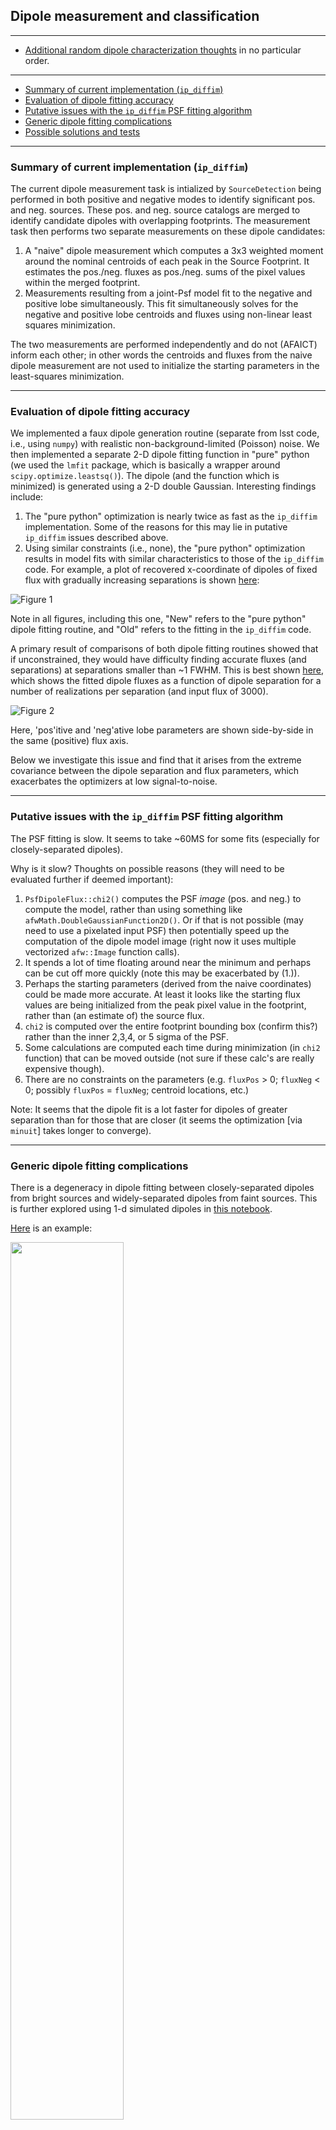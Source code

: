 ## Dipole measurement and classification

---

* [Additional random dipole characterization thoughts](README.md) in no particular order.

---

- [Summary of current implementation (`ip_diffim`)](#summary-of-current-implementation-ip_diffim)
- [Evaluation of dipole fitting accuracy](#evaluation-of-dipole-fitting-accuracy)
- [Putative issues with the `ip_diffim` PSF fitting algorithm](#putative-issues-with-the-ip_diffim-psf-fitting-algorithm)
- [Generic dipole fitting complications](#generic-dipole-fitting-complications)
- [Possible solutions and tests](#possible-solutions-and-tests)

---

### Summary of current implementation (`ip_diffim`)

The current dipole measurement task is intialized by `SourceDetection` being performed in both positive and negative modes to identify significant pos. and neg. sources. These pos. and neg. source catalogs are merged to identify candidate dipoles with overlapping footprints. The measurement task then performs two separate measurements on these dipole candidates:

1. A "naive" dipole measurement which computes a 3x3 weighted moment around the nominal centroids of each peak in the Source Footprint. It estimates the pos./neg. fluxes as pos./neg. sums of the pixel values within the merged footprint.
2. Measurements resulting from a joint-Psf model fit to the negative and positive lobe simultaneously. This fit simultaneously solves for the negative and positive lobe centroids and fluxes using non-linear
least squares minimization.

The two measurements are performed independently and do not (AFAICT) inform each other; in other words the centroids and fluxes from the naive dipole measurement are not used to initialize the starting parameters in the least-squares minimization.

---
### Evaluation of dipole fitting accuracy

We implemented a faux dipole generation routine (separate from lsst code, i.e., using `numpy`) with realistic non-background-limited (Poisson) noise. We then implemented a separate 2-D dipole fitting function in "pure" python (we used the `lmfit` package, which is basically a wrapper around `scipy.optimize.leastsq()`). The dipole (and the function which is minimized) is generated using a 2-D double Gaussian. Interesting findings include:

1. The "pure python" optimization is nearly twice as fast as the `ip_diffim` implementation. Some of the reasons for this may lie in putative `ip_diffim` issues described above.
2. Using similar constraints (i.e., none), the "pure python" optimization results in model fits with similar characteristics to those of the `ip_diffim` code. For example, a plot of recovered x-coordinate of dipoles of fixed flux with gradually increasing separations is shown [here](notebooks/7b.%20test%20new%20(fixed!)%20and%20ip_diffim%20dipole%20fitting%20on%20same%20sources-Copy3%20(more%20realistic%20noise)_files/7b.%20test%20new%20(fixed!)%20and%20ip_diffim%20dipole%20fitting%20on%20same%20sources-Copy3%20(more%20realistic%20noise)_20_2.png):

<a name="figure1"></a>
![Figure 1](notebooks/7b.%20test%20new%20(fixed!)%20and%20ip_diffim%20dipole%20fitting%20on%20same%20sources-Copy3%20(more%20realistic%20noise)_files/7b.%20test%20new%20(fixed!)%20and%20ip_diffim%20dipole%20fitting%20on%20same%20sources-Copy3%20(more%20realistic%20noise)_20_2.png)

Note in all figures, including this one, "New" refers to the "pure python" dipole fitting routine, and "Old" refers to the fitting in the `ip_diffim` code.

A primary result of comparisons of both dipole fitting routines showed that if unconstrained, they would have difficulty finding accurate fluxes (and separations) at separations smaller than ~1 FWHM. This is best shown [here](notebooks/7b.%20test%20new%20(fixed!)%20and%20ip_diffim%20dipole%20fitting%20on%20same%20sources-Copy3%20(more%20realistic%20noise)_files/7b.%20test%20new%20(fixed!)%20and%20ip_diffim%20dipole%20fitting%20on%20same%20sources-Copy3%20(more%20realistic%20noise)_23_1.png), which shows the fitted dipole fluxes as a function of dipole separation for a number of realizations per separation (and input flux of 3000).

<a name="figure2"></a>
![Figure 2](notebooks/7b.%20test%20new%20(fixed!)%20and%20ip_diffim%20dipole%20fitting%20on%20same%20sources-Copy3%20(more%20realistic%20noise)_files/7b.%20test%20new%20(fixed!)%20and%20ip_diffim%20dipole%20fitting%20on%20same%20sources-Copy3%20(more%20realistic%20noise)_23_1.png)

Here, 'pos'itive and 'neg'ative lobe parameters are shown side-by-side in the same (positive) flux axis.

Below we investigate this issue and find that it arises from the extreme covariance between the dipole separation and flux parameters, which exacerbates the optimizers at low signal-to-noise.

---

### Putative issues with the `ip_diffim` PSF fitting algorithm

The PSF fitting is slow. It seems to take ~60MS for some fits (especially for closely-separated dipoles).

Why is it slow? Thoughts on possible reasons (they will need to be evaluated further if deemed important):

1. `PsfDipoleFlux::chi2()` computes the PSF *image* (pos. and neg.) to compute the model, rather than using something like `afwMath.DoubleGaussianFunction2D()`. Or if that is not possible (may need to use a pixelated input PSF) then potentially speed up the computation of the dipole model image (right now it uses multiple vectorized `afw::Image` function calls).
2. It spends a lot of time floating around near the minimum and perhaps can be cut off more quickly (note this may be exacerbated by (1.)).
3. Perhaps the starting parameters (derived from the naive coordinates) could be made more accurate. At least it looks like the starting flux values are being initialized from the peak pixel value in the footprint, rather than (an estimate of) the source flux.
4. `chi2` is computed over the entire footprint bounding box (confirm this?) rather than the inner 2,3,4, or 5 sigma of the PSF.
5. Some calculations are computed each time during minimization (in `chi2` function) that can be moved outside (not sure if these calc's are really expensive though).
6. There are no constraints on the parameters (e.g. `fluxPos` > 0; `fluxNeg` < 0; possibly `fluxPos` = `fluxNeg`; centroid locations, etc.)

Note: It seems that the dipole fit is a lot faster for dipoles of greater separation than for those that are closer (it seems the optimization [via `minuit`] takes longer to converge).

---

### Generic dipole fitting complications

There is a degeneracy in dipole fitting between closely-separated dipoles from bright sources and widely-separated dipoles from faint sources. This is further explored using 1-d simulated dipoles in [this notebook](notebooks/8a.%20simple%202-d%20dipole%20plotting%20-%20more%20realistic%20noise.ipynb).

[Here](notebooks/8a.%20simple%202-d%20dipole%20plotting%20-%20more%20realistic%20noise_files/8a.%20simple%202-d%20dipole%20plotting%20-%20more%20realistic%20noise_4_0.png) is an example:

<!--
![Figure 1](notebooks/8a.%20simple%202-d%20dipole%20plotting%20-%20more%20realistic%20noise_files/simple%202-d%20dipole%20plotting%20-%20more%20realistic%20noise_4_0.png)
-->
<a name="figure3"></a>
<img src="notebooks/8a.%20simple%202-d%20dipole%20plotting%20-%20more%20realistic%20noise_files/8a.%20simple%202-d%20dipole%20plotting%20-%20more%20realistic%20noise_4_0.png" width="60%">

There are many such examples, and this strong covariance between amplitude (or flux) and dipole separation is most easiest shown by plotting error contours from a [least-squares fit to simulated 1-d dipole data](notebooks/8a.%20simple%202-d%20dipole%20plotting%20-%20more%20realistic%20noise_files/8a.%20simple%202-d%20dipole%20plotting%20-%20more%20realistic%20noise_7_2.png):

<!--
![Figure2](notebooks/8a.%20simple%202-d%20dipole%20plotting%20-%20more%20realistic%20noise_files/simple%202-d%20dipole%20plotting%20-%20more%20realistic%20noise_7_2.png)
-->
<a name="figure4"></a>
<img src="notebooks/8a.%20simple%202-d%20dipole%20plotting%20-%20more%20realistic%20noise_files/8a.%20simple%202-d%20dipole%20plotting%20-%20more%20realistic%20noise_7_2.png" width="60%">

Here are the error contours, where the blue dot indicates the input parameters (used to generate the data), the yellow dot shows the starting parameters for the minimization and the green dot indicates the least-squares parameters:

<a name="figure5"></a>
<img src="notebooks/8a.%20simple%202-d%20dipole%20plotting%20-%20more%20realistic%20noise_files/8a.%20simple%202-d%20dipole%20plotting%20-%20more%20realistic%20noise_8_2.png" width="60%">

#### Possible solutions and tests

This degeneracy is a big problem if we are going to fit dipole parameters using the subtracted data alone. Three possible solutions are:

1. Use starting parameters and parameter bounds based on measurements from the pre-subtracted images (obs. and template) to constrain the dipole fit.
2. Include the pre-subtracted image data in the fit to constrain the minimization.
3. A combination of (1.) and (2.).

It is noted that these solutions will not help in cases of dipoles detected on top of bright backgrounds (or backgrounds with large gradients), such as cases of a faint dipole superimposed on a bright-ish background galaxy. But these cases will be rare, and I believe we can adjust the weighting of the pre-subtracted image data (i.e., in [2] above) to compensate (see below).

As an example, I performed a fit to the same data as shown above, but included the "pre-subtracted" data as two additional planes. In this example, I chose to down-weight the pre-subtracted data points to 1/20th (5%) of the subtracted data points for the least-squares fit. The resulting contours are [here](notebooks/8a.%20simple%202-d%20dipole%20plotting%20-%20more%20realistic%20noise_files/8a.%20simple%202-d%20dipole%20plotting%20-%20more%20realistic%20noise_16_1.png):

<a name="figure6"></a>
<img src="notebooks/8a.%20simple%202-d%20dipole%20plotting%20-%20more%20realistic%20noise_files/8a.%20simple%202-d%20dipole%20plotting%20-%20more%20realistic%20noise_16_1.png" width="60%">

Unsurprisingly, including the original data serves to significantly constrain the fit and reduce the degeneracy.

I believe that this is a possible way forward in the dipole characterization task for `ip_diffim`. The primary drawback is if the source falls on a bright background or a background with a steep gradient - which is what we do the `imDiff` for anyway. This will also require passing the two pre-subtraction planes (and their variance planes) to the dipole characterization task.

*Recommendation:* Test the dipole fitting including using the additional (pre-subtraction) data planes, including simulating bright and steep-gradient backgrounds. Investigate the tolerance of very low weighting (5 to 10%) on the pre-subtraction planes in order to ensure that we are "mostly" fitting on the imDiff plane.

-

This same degeneracy is seen in simulated 2-d dipoles, as shown in [this notebook](notebooks/7c.%20dipole%20fit%20error%20contours.ipynb). First, a brief overview. Here is [a simulated 2-d dipole](notebooks/7c.%20dipole%20fit%20error%20contours_files/7c.%20dipole%20fit%20error%20%20contours_10_3.png) and the footprints for positive and negative detected sources in the image:

<a name="figure7"></a>
![Figure 7](notebooks/7c.%20dipole%20fit%20error%20contours_files/7c.%20dipole%20fit%20error%20contours_10_3.png)

and here is the [least-squares model fit and residuals](notebooks/7c.%20dipole%20fit%20error%20contours_files/7c.%20dipole%20fit%20error%20contours_10_4.png):

<a name="figure8"></a>
![Figure 8](notebooks/7c.%20dipole%20fit%20error%20contours_files/7c.%20dipole%20fit%20error%20contours_10_4.png)

A contour plot of confidence interval contours shows a similar degeneracy as that described above, here between dipole flux and x-coordinate of the positive dipole lobe (below, left). This is also seen in the covariance between x- and y-coordinate of the positive lobe centroid, which points generally toward the dipole centroid (below, right):

<a name="figure9"></a>
<img src="notebooks/7c.%20dipole%20fit%20error%20contours_files/7c.%20dipole%20fit%20error%20contours_32_1.png" width="50%"><img src="notebooks/7c.%20dipole%20fit%20error%20contours_files/7c.%20dipole%20fit%20error%20contours_31_1.png" width="50%">

These contours look surprisingly similar for fits to closely-separated and widely-separated dipoles of (otherwise) similar parameterization (see the [notebook](notebooks/7c.%20dipole%20fit%20error%20contours.ipynb) for more).

After updating the dipole fit code to include the pre-subtraction images (again with 5% weighting), as shown in [this notebook](notebooks/8b.%20include%20down-weighted%20pre-subtraction%20image%20%22planes%22%20to%20constrain%202-d%20dipole%20fit.ipynb), the fits once again improves. 

<!--Here is the original result:

<a name="figure11"></a>
<img src="notebooks/8b.%20include%20down-weighted%20pre-subtraction%20image%20%22planes%22%20to%20constrain%202-d%20dipole%20fit_files/8b.%20include%20down-weighted%20pre-subtraction%20image%20%22planes%22%20to%20constrain%202-d%20dipole%20fit_39_2.png" width="50%"><img src="notebooks/8b.%20include%20down-weighted%20pre-subtraction%20image%20%22planes%22%20to%20constrain%202-d%20dipole%20fit_files/8b.%20include%20down-weighted%20pre-subtraction%20image%20%22planes%22%20to%20constrain%202-d%20dipole%20fit_40_2.png" width="50%">
-->

The new (constrained) result, fitting to the same simulated dipole data (note the difference in axis limits):

<a name="figure12"></a>
<img src="notebooks/8b.%20include%20down-weighted%20pre-subtraction%20image%20%22planes%22%20to%20constrain%202-d%20dipole%20fit_files/8b.%20include%20down-weighted%20pre-subtraction%20image%20%22planes%22%20to%20constrain%202-d%20dipole%20fit_42_2.png" width="50%"><img src="notebooks/8b.%20include%20down-weighted%20pre-subtraction%20image%20%22planes%22%20to%20constrain%202-d%20dipole%20fit_files/8b.%20include%20down-weighted%20pre-subtraction%20image%20%22planes%22%20to%20constrain%202-d%20dipole%20fit_43_2.png" width="50%">

Adding the constraining data to the fit unsurprisingly improves the flux fits for a variety of dipole separations (the figure [below](notebooks/8b.%20include%20down-weighted%20pre-subtraction%20image%20%22planes%22%20to%20constrain%202-d%20dipole%20fit_files/8b.%20include%20down-weighted%20pre-subtraction%20image%20%22planes%22%20to%20constrain%202-d%20dipole%20fit_21_1.png) may be compared with the similar one shown [above](#figure2), generated without any constraint).

<a name="figure13"></a>
![Figure 13](notebooks/8b.%20include%20down-weighted%20pre-subtraction%20image%20%22planes%22%20to%20constrain%202-d%20dipole%20fit_files/8b.%20include%20down-weighted%20pre-subtraction%20image%20%22planes%22%20to%20constrain%202-d%20dipole%20fit_21_1.png)

---

*Additional recommendations and tests*:

1. investigate the robustness of this updated fitting method, including variable backgrounds (with large gradients) that are removed in the image difference but bright and noisy in the template/science images.
2. investigate adding these constraints to the `ip_diffim` code, including parameter windowing. *This will require refactoring of `diffIm` code to pass pre-subtraction images to `dipoleMeasurement`*.
3. complete refactoring of existing `dipoleMeasurement` code.